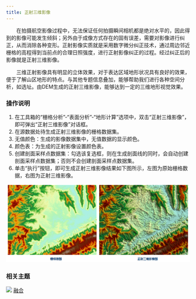 ```yaml
---
title: 正射三维影像
---
```


　　在拍摄航空影像过程中，无法保证任何拍摄瞬间相机都是绝对水平的，因此得到的影像可能发生倾斜；另外由于成像方式存在的固有误差，需要对影像进行纠正，从而消除各种变形。正射影像实质就是采用数字微分纠正技术，通过周边邻近栅格的高程得到当前点的合理日照强度，进行正射影像纠正的过程。经过纠正后的影像就是正射三维影像。

　　三维正射影像具有明显的立体效果，对于表达区域地形状况具有良好的效果，便于了解山区地形的特点。与其他专题信息叠加，能够帮助我们进行各种空间分析，如选址。由DEM生成的正射三维影像，能够达到一定的三维地形视觉效果。



### 操作说明

 1. 在工具箱的“栅格分析”-“表面分析”-“地形计算”选项中，双击“正射三维影像”，即可弹出“正射三维影像”对话框。
 2. 在源数据处待生成正射三维影像的栅格数据集。
 3. 无值颜色：生成的影像数据集中，无值数据的显示颜色。
 4. 颜色表：为生成的正射影像设置颜色表。 
 5. 创建剖面采样点数据集：勾选该复选框，则在生成剖面线的同时，会自动创建剖面采样点数据集；否则不会创建剖面采样点数据集。
 6. 单击“执行”按钮，即可生成正射三维影像结果如下图所示，左图为原始栅格数据，右图为正射三维影像。
 
![](img/OrthoImage.png)

### 相关主题

![](img/smalltitle.png) [融合](Datafuse.html)



